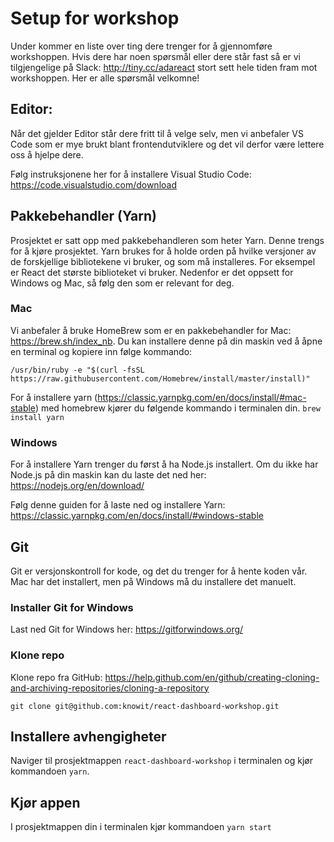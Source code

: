 # Setup for workshop
Under kommer en liste over ting dere trenger for å gjennomføre workshoppen. Hvis dere har noen spørsmål eller dere står fast så er vi tilgjengelige på Slack: http://tiny.cc/adareact stort sett hele tiden fram mot workshoppen. Her er alle spørsmål velkomne!

## Editor:
Når det gjelder Editor står dere fritt til å velge selv, men vi anbefaler VS Code som er mye brukt blant frontendutviklere og det vil derfor være lettere oss å hjelpe dere.

Følg instruksjonene her for å installere Visual Studio Code: https://code.visualstudio.com/download

## Pakkebehandler (Yarn)
Prosjektet er satt opp med pakkebehandleren som heter Yarn. Denne trengs for å kjøre prosjektet. Yarn brukes for å holde orden på hvilke versjoner av de forskjellige bibliotekene vi bruker, og som må installeres. For eksempel er React det største biblioteket vi bruker. Nedenfor er det oppsett for Windows og Mac, så følg den som er relevant for deg.

### Mac
Vi anbefaler å bruke HomeBrew som er en pakkebehandler for Mac: https://brew.sh/index_nb. Du kan installere denne på din maskin ved å åpne en terminal og kopiere inn følge kommando: 

``` /usr/bin/ruby -e "$(curl -fsSL https://raw.githubusercontent.com/Homebrew/install/master/install)" ```

For å installere yarn (https://classic.yarnpkg.com/en/docs/install/#mac-stable) med homebrew kjører du følgende kommando i terminalen din.
``` brew install yarn ```

### Windows
For å installere Yarn trenger du først å ha Node.js installert. Om du ikke har Node.js på din maskin kan du laste det ned her: https://nodejs.org/en/download/

Følg denne guiden for å laste ned og installere Yarn: https://classic.yarnpkg.com/en/docs/install/#windows-stable

## Git
Git er versjonskontroll for kode, og det du trenger for å hente koden vår. Mac har det installert, men på Windows må du installere det manuelt.

### Installer Git for Windows
Last ned Git for Windows her: https://gitforwindows.org/

###  Klone repo
Klone repo fra GitHub: https://help.github.com/en/github/creating-cloning-and-archiving-repositories/cloning-a-repository

`git clone git@github.com:knowit/react-dashboard-workshop.git`

## Installere avhengigheter
Naviger til prosjektmappen `react-dashboard-workshop` i terminalen og kjør kommandoen `yarn`.

## Kjør appen
I prosjektmappen din i terminalen kjør kommandoen `yarn start`


